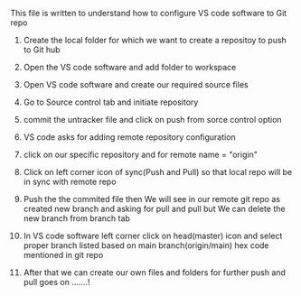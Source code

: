 This file is written to understand how to configure VS code software to Git repo

1) Create the local folder for which we want to create a repositoy to push to Git hub

2) Open the VS code software and add folder to workspace 

3) Open VS code software and create our required source files

4) Go to Source control tab and initiate repository

5) commit the untracker file and click on push from sorce control option

6) VS code asks for adding remote repository configuration

7) click on our specific repository and for remote name = "origin"

8) Click on left corner icon of sync(Push and Pull) so that local repo will be in sync with remote repo

9) Push the the commited file then We will see in our remote git repo as created new branch and asking for pull and pull but We can delete the new branch from branch tab

10) In VS code software left corner click on head(master) icon and select proper branch listed based on main branch(origin/main) hex code mentioned in git repo

11) After that we can create our own files and folders for further push and pull goes on .......!

